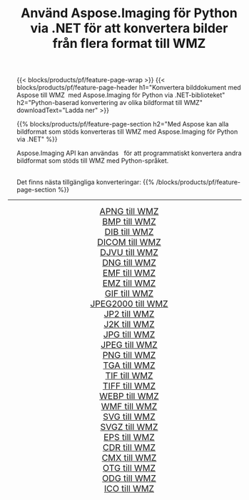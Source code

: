 ﻿---
title: Använd Aspose.Imaging för Python via .NET för att konvertera bilder från flera format till WMZ 
weight: 3920
url: /sv/python-net/conversion/to/wmz 
lang: sv
langdirlevel: 2
locales: zh-hans,ja,it,ru,de,es,fr,nl,id,lt,pl,pt,vi,tr,ko,zh-hant,ar,hi,th,sv,cs,uk,he
description: Du kan använda Aspose.Imaging för Python via .NET-biblioteket för att konvertera från en mängd olika format till WMZ
---

{{< blocks/products/pf/feature-page-wrap >}}
{{< blocks/products/pf/feature-page-header h1="Konvertera bilddokument med Aspose till WMZ  med Aspose.Imaging för Python via .NET-biblioteket" h2="Python-baserad konvertering av olika bildformat till WMZ" downloadText="Ladda ner" >}}


{{% blocks/products/pf/feature-page-section  h2="Med Aspose kan alla bildformat som stöds konverteras till WMZ med Aspose.Imaging för Python via .NET" %}}
<p align=justify>Aspose.Imaging API kan användas   för att programmatiskt konvertera andra bildformat som stöds till WMZ med Python-språket.</p>
<br/>
Det finns nästa tillgängliga konverteringar:
{{% /blocks/products/pf/feature-page-section %}}
<div class="container-fluid productfamilypage bg-gray">
    <div class="convertypes bg-gray agp-content section">
        <div class="container">
		<hr style="margin-left:-20px;"/>
		<div class="row other-converters" style="gap: 10px;font-size: 19px;text-align:center;">
		    <div class='col-md-2 other-converter remove-lp remove-rp'><a href="/imaging/sv/python-net/conversion/apng-to-wmz" style="padding:15px;">APNG till WMZ</a></div>
<div class='col-md-2 other-converter remove-lp remove-rp'><a href="/imaging/sv/python-net/conversion/bmp-to-wmz" style="padding:15px;">BMP till WMZ</a></div>
<div class='col-md-2 other-converter remove-lp remove-rp'><a href="/imaging/sv/python-net/conversion/dib-to-wmz" style="padding:15px;">DIB till WMZ</a></div>
<div class='col-md-2 other-converter remove-lp remove-rp'><a href="/imaging/sv/python-net/conversion/dicom-to-wmz" style="padding:15px;">DICOM till WMZ</a></div>
<div class='col-md-2 other-converter remove-lp remove-rp'><a href="/imaging/sv/python-net/conversion/djvu-to-wmz" style="padding:15px;">DJVU till WMZ</a></div>
<div class='col-md-2 other-converter remove-lp remove-rp'><a href="/imaging/sv/python-net/conversion/dng-to-wmz" style="padding:15px;">DNG till WMZ</a></div>
<div class='col-md-2 other-converter remove-lp remove-rp'><a href="/imaging/sv/python-net/conversion/emf-to-wmz" style="padding:15px;">EMF till WMZ</a></div>
<div class='col-md-2 other-converter remove-lp remove-rp'><a href="/imaging/sv/python-net/conversion/emz-to-wmz" style="padding:15px;">EMZ till WMZ</a></div>
<div class='col-md-2 other-converter remove-lp remove-rp'><a href="/imaging/sv/python-net/conversion/gif-to-wmz" style="padding:15px;">GIF till WMZ</a></div>
<div class='col-md-2 other-converter remove-lp remove-rp'><a href="/imaging/sv/python-net/conversion/jpeg2000-to-wmz" style="padding:15px;">JPEG2000 till WMZ</a></div>
<div class='col-md-2 other-converter remove-lp remove-rp'><a href="/imaging/sv/python-net/conversion/jp2-to-wmz" style="padding:15px;">JP2 till WMZ</a></div>
<div class='col-md-2 other-converter remove-lp remove-rp'><a href="/imaging/sv/python-net/conversion/j2k-to-wmz" style="padding:15px;">J2K till WMZ</a></div>
<div class='col-md-2 other-converter remove-lp remove-rp'><a href="/imaging/sv/python-net/conversion/jpg-to-wmz" style="padding:15px;">JPG till WMZ</a></div>
<div class='col-md-2 other-converter remove-lp remove-rp'><a href="/imaging/sv/python-net/conversion/jpeg-to-wmz" style="padding:15px;">JPEG till WMZ</a></div>
<div class='col-md-2 other-converter remove-lp remove-rp'><a href="/imaging/sv/python-net/conversion/png-to-wmz" style="padding:15px;">PNG till WMZ</a></div>
<div class='col-md-2 other-converter remove-lp remove-rp'><a href="/imaging/sv/python-net/conversion/tga-to-wmz" style="padding:15px;">TGA till WMZ</a></div>
<div class='col-md-2 other-converter remove-lp remove-rp'><a href="/imaging/sv/python-net/conversion/tif-to-wmz" style="padding:15px;">TIF till WMZ</a></div>
<div class='col-md-2 other-converter remove-lp remove-rp'><a href="/imaging/sv/python-net/conversion/tiff-to-wmz" style="padding:15px;">TIFF till WMZ</a></div>
<div class='col-md-2 other-converter remove-lp remove-rp'><a href="/imaging/sv/python-net/conversion/webp-to-wmz" style="padding:15px;">WEBP till WMZ</a></div>
<div class='col-md-2 other-converter remove-lp remove-rp'><a href="/imaging/sv/python-net/conversion/wmf-to-wmz" style="padding:15px;">WMF till WMZ</a></div>
<div class='col-md-2 other-converter remove-lp remove-rp'><a href="/imaging/sv/python-net/conversion/svg-to-wmz" style="padding:15px;">SVG till WMZ</a></div>
<div class='col-md-2 other-converter remove-lp remove-rp'><a href="/imaging/sv/python-net/conversion/svgz-to-wmz" style="padding:15px;">SVGZ till WMZ</a></div>
<div class='col-md-2 other-converter remove-lp remove-rp'><a href="/imaging/sv/python-net/conversion/eps-to-wmz" style="padding:15px;">EPS till WMZ</a></div>
<div class='col-md-2 other-converter remove-lp remove-rp'><a href="/imaging/sv/python-net/conversion/cdr-to-wmz" style="padding:15px;">CDR till WMZ</a></div>
<div class='col-md-2 other-converter remove-lp remove-rp'><a href="/imaging/sv/python-net/conversion/cmx-to-wmz" style="padding:15px;">CMX till WMZ</a></div>
<div class='col-md-2 other-converter remove-lp remove-rp'><a href="/imaging/sv/python-net/conversion/otg-to-wmz" style="padding:15px;">OTG till WMZ</a></div>
<div class='col-md-2 other-converter remove-lp remove-rp'><a href="/imaging/sv/python-net/conversion/odg-to-wmz" style="padding:15px;">ODG till WMZ</a></div>
<div class='col-md-2 other-converter remove-lp remove-rp'><a href="/imaging/sv/python-net/conversion/ico-to-wmz" style="padding:15px;">ICO till WMZ</a></div>
                </div>
        </div>
    </div>
</div>
<br/>

